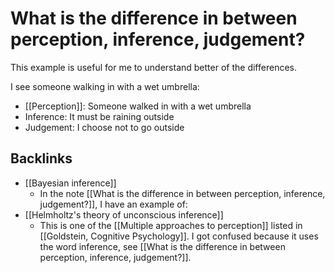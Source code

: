 # What is the difference in between perception, inference, judgement?
This example is useful for me to understand better of the differences.

I see someone walking in with a wet umbrella:
* [[Perception]]: Someone walked in with a wet umbrella
* Inference: It must be raining outside
* Judgement: I choose not to go outside

## Backlinks
* [[Bayesian inference]]
	* In the note [[What is the difference in between perception, inference, judgement?]], I have an example of:
* [[Helmholtz's theory of unconscious inference]]
	* This is one of the [[Multiple approaches to perception]] listed in [[Goldstein, Cognitive Psychology]]. I got confused because it uses the word inference, see [[What is the difference in between perception, inference, judgement?]].

<!-- #evergreen -->

<!-- {BearID:88F9878E-D289-4C22-9FDA-C0E64E91E44E-5941-00000751B9DC4B37} -->
